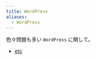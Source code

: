 ```yaml
---
title: WordPress
aliases:
  - WordPress
---
```



色々問題も多い `WordPress` に関して。

- [etc](etc/index.md)


